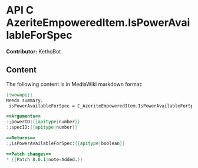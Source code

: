 # API C AzeriteEmpoweredItem.IsPowerAvailableForSpec

**Contributor:** KethoBot

## Content

The following content is in MediaWiki markdown format:

```mediawiki
{{wowapi}}
Needs summary.
 isPowerAvailableForSpec = C_AzeriteEmpoweredItem.IsPowerAvailableForSpec(powerID, specID)

==Arguments==
:;powerID:{{apitype|number}}
:;specID:{{apitype|number}}

==Returns==
:;isPowerAvailableForSpec:{{apitype|boolean}}

==Patch changes==
* {{Patch 8.0.1|note=Added.}}
```